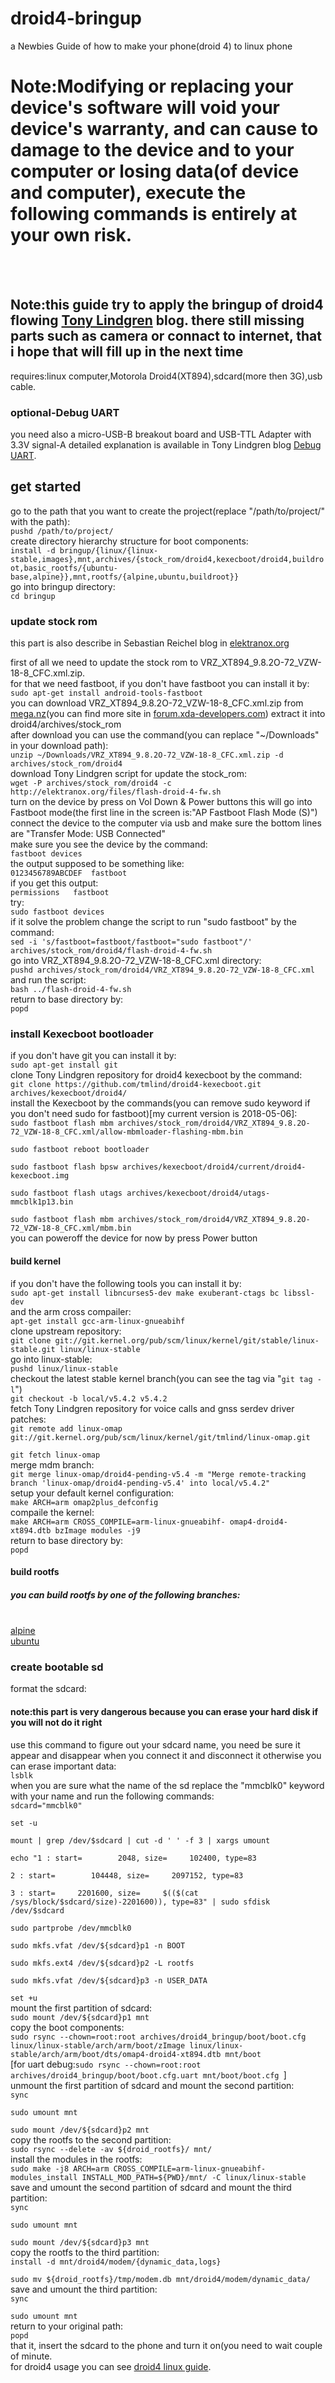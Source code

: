 # droid4-bringup
a Newbies Guide of how to make your phone(droid 4) to linux phone
<p style="text-align:left;">
<h1>Note:Modifying or replacing your device's software will void your device's warranty, and can cause to damage to the device and to your computer or losing data(of device and computer), execute the following commands is entirely at your own risk.</h1><br><br>
<h2>Note:this guide try to apply the bringup of droid4 flowing <a href="http://muru.com/linux/d4/">Tony Lindgren</a> blog. there still missing parts such as camera or connact to internet, that i hope that will fill up in the next time </h2>
requires:linux computer,Motorola Droid4(XT894),sdcard(more then 3G),usb cable.
<h3>optional-Debug UART</h3>
you need also a micro-USB-B breakout board and USB-TTL Adapter with 3.3V signal-A detailed explanation is available in Tony Lindgren blog <a href="http://muru.com/linux/d4/">Debug UART</a>.<br>

<h2>get started</h2>
go to the path that you want  to create the project(replace "/path/to/project/" with the path):<br>
<code>pushd /path/to/project/</code><br>
create directory hierarchy structure for boot components:<br>
<code>install -d bringup/{linux/{linux-stable,images},mnt,archives/{stock_rom/droid4,kexecboot/droid4,buildroot,basic_rootfs/{ubuntu-base,alpine}},mnt,rootfs/{alpine,ubuntu,buildroot}}</code><br>
go into bringup directory:<br>
<code>cd bringup</code><br>
<h3>update stock rom</h3>
<p>this part is also describe in Sebastian Reichel blog in <a href="http://elektranox.org/2017/02/0009-droid-4-root/">
elektranox.org</a></p>
first of all we need to update the stock rom to VRZ_XT894_9.8.2O-72_VZW-18-8_CFC.xml.zip.<br>
for that we need fastboot, if you don't have fastboot you can install it by:<br>
<code>sudo apt-get install android-tools-fastboot</code><br>
you can download VRZ_XT894_9.8.2O-72_VZW-18-8_CFC.xml.zip from <a href="https://mega.nz/#F!5UZAGQbb!QItoPY1oIS-pu3JJIBmxJw!gUR3hBZK">
mega.nz</a>(you can find more site in <a href="https://forum.xda-developers.com/droid-4/general/droid-4-xt894-firmware-mirrors-2015-t3004048">
forum.xda-developers.com</a>) extract it into droid4/archives/stock_rom<br>
after download you can use the command(you can replace "~/Downloads" in your download path):<br>
<code>unzip ~/Downloads/VRZ_XT894_9.8.2O-72_VZW-18-8_CFC.xml.zip -d archives/stock_rom/droid4</code><br>
download Tony Lindgren script for update the stock_rom:<br>
<code>wget -P archives/stock_rom/droid4 -c http://elektranox.org/files/flash-droid-4-fw.sh</code><br>
turn on the device by press on Vol Down & Power buttons this will go into Fastboot mode(the first line in the screen is:"AP Fastboot Flash Mode (S)") <br>
connect the device to the computer via usb and make sure the bottom lines are "Transfer Mode: USB Connected"<br>
make sure you see the device by the command:<br>
<code>fastboot devices</code><br>
the output supposed to be something like:<br>
<code>0123456789ABCDEF	fastboot</code><br>
if you get this output:<br>
<code>permissions	fastboot</code><br>
try:<br>
<code>sudo fastboot devices</code><br>
if it solve the problem change the script to run "sudo fastboot" by the command:<br>
<code>sed -i 's/fastboot=fastboot/fastboot="sudo fastboot"/' archives/stock_rom/droid4/flash-droid-4-fw.sh</code><br>
go into VRZ_XT894_9.8.2O-72_VZW-18-8_CFC.xml directory:<br>
<code>pushd archives/stock_rom/droid4/VRZ_XT894_9.8.2O-72_VZW-18-8_CFC.xml</code><br>
and run the script:<br>
<code>bash ../flash-droid-4-fw.sh</code><br>
return to base directory by:<br>
<code>popd</code><br>

<h3>install Kexecboot bootloader</h3>
if you don't have git you can install it by:<br>
<code>sudo apt-get install git</code><br>
clone Tony Lindgren repository for droid4 kexecboot by the command:<br>
<code>git clone https://github.com/tmlind/droid4-kexecboot.git archives/kexecboot/droid4/</code><br>
install the Kexecboot by the commands(you can remove sudo keyword if you don't need sudo for fastboot)[my current version is 2018-05-06]:<br>
<code>sudo fastboot flash mbm archives/stock_rom/droid4/VRZ_XT894_9.8.2O-72_VZW-18-8_CFC.xml/allow-mbmloader-flashing-mbm.bin<br>
sudo fastboot reboot bootloader<br>
sudo fastboot flash bpsw archives/kexecboot/droid4/current/droid4-kexecboot.img<br>
sudo fastboot flash utags archives/kexecboot/droid4/utags-mmcblk1p13.bin<br>
sudo fastboot flash mbm archives/stock_rom/droid4/VRZ_XT894_9.8.2O-72_VZW-18-8_CFC.xml/mbm.bin</code><br>
you can poweroff the device for now by press Power button<br>

<h4>build kernel</h4>
if you don't have the following tools you can install it by:<br>
<code>sudo apt-get install libncurses5-dev make exuberant-ctags bc libssl-dev</code><br>
and the arm cross compailer:<br>
<code>apt-get install gcc-arm-linux-gnueabihf</code><br>
clone upstream repository:<br>
<code>git clone git://git.kernel.org/pub/scm/linux/kernel/git/stable/linux-stable.git linux/linux-stable</code><br>
go into linux-stable:<br>
<code>pushd linux/linux-stable</code><br>
checkout the latest stable kernel branch(you can see the tag via "<code>git tag -l</code>")<br>
<code>git checkout -b local/v5.4.2 v5.4.2</code><br>
fetch Tony Lindgren repository for voice calls and gnss serdev driver patches:<br>
<code>git remote add linux-omap git://git.kernel.org/pub/scm/linux/kernel/git/tmlind/linux-omap.git<br>
git fetch linux-omap</code><br>
merge mdm branch:<br>
<code>git merge linux-omap/droid4-pending-v5.4 -m "Merge remote-tracking branch 'linux-omap/droid4-pending-v5.4' into local/v5.4.2"</code><br>
setup your default kernel configuration:<br>
<code>make ARCH=arm omap2plus_defconfig</code><br>
compaile the kernel:<br>
<code>make ARCH=arm CROSS_COMPILE=arm-linux-gnueabihf- omap4-droid4-xt894.dtb bzImage modules -j9</code><br>
return to base directory by:<br>
<code>popd</code><br>



<h4>build rootfs</h4>
<h5>you can build rootfs by one of the following branches:</h5><br>
<a href="https://github.com/omerlle/droid4-bringup/tree/alpine/">alpine</a><br>
<a href="https://github.com/omerlle/droid4-bringup/tree/ubuntu/">ubuntu</a><br>

<h3>create bootable sd</h3>
format the sdcard:<br>
<h4>note:this part is very dangerous because you can erase your hard disk if you will not do it right</h4>
use this command to figure out your sdcard name, you need be sure it appear and disappear when you connect it and disconnect it otherwise you can erase important data:<br>
<code>lsblk</code><br>
when you are sure what the name of the sd replace the "mmcblk0" keyword with your name and run the following commands:<br>
<code>sdcard="mmcblk0"<br>
set -u<br>
mount | grep /dev/$sdcard | cut -d ' ' -f 3 | xargs umount<br>
echo "1 : start=        2048, size=     102400, type=83<br>
2 : start=        104448, size=     2097152, type=83<br>
3 : start=     2201600, size=     $(($(cat /sys/block/$sdcard/size)-2201600)), type=83" | sudo sfdisk /dev/$sdcard<br>
sudo partprobe /dev/mmcblk0<br>
sudo mkfs.vfat /dev/${sdcard}p1 -n BOOT<br>
sudo mkfs.ext4 /dev/${sdcard}p2 -L rootfs<br>
sudo mkfs.vfat /dev/${sdcard}p3 -n USER_DATA<br>
set +u</code><br>
mount the first partition of sdcard:<br>
<code>sudo mount /dev/${sdcard}p1 mnt</code><br>
copy the boot components:<br>
<code>sudo rsync --chown=root:root archives/droid4_bringup/boot/boot.cfg linux/linux-stable/arch/arm/boot/zImage linux/linux-stable/arch/arm/boot/dts/omap4-droid4-xt894.dtb mnt/boot</code><br>
[for uart debug:<code>sudo rsync --chown=root:root archives/droid4_bringup/boot/boot.cfg.uart mnt/boot/boot.cfg </code>]<br>
unmount the first partition of sdcard and mount the second partition:<br>
<code>sync<br>
sudo umount mnt<br>
sudo mount /dev/${sdcard}p2 mnt</code><br>
copy the rootfs to the second partition:<br>
<code>sudo rsync --delete -av ${droid_rootfs}/ mnt/</code><br>
install the modules in the rootfs:<br>
<code>sudo make -j8 ARCH=arm CROSS_COMPILE=arm-linux-gnueabihf- modules_install INSTALL_MOD_PATH=${PWD}/mnt/ -C linux/linux-stable</code><br>
save and umount the second partition of sdcard and mount the third partition:<br>
<code>sync<br>
sudo umount mnt<br>
sudo mount /dev/${sdcard}p3 mnt</code><br>
copy the rootfs to the third partition:<br>
<code>install -d mnt/droid4/modem/{dynamic_data,logs}<br>
sudo mv ${droid_rootfs}/tmp/modem.db mnt/droid4/modem/dynamic_data/</code><br>
save and umount the third partition:<br>
<code>sync<br>
sudo umount mnt</code><br>
return to your original path:<br>
<code>popd</code><br>
that it, insert the sdcard to the phone and turn it on(you need to wait couple of minute.<br>
for droid4 usage you can see <a href="https://guidelinuxphone.wordpress.com">
droid4 linux guide</a>.<br>
